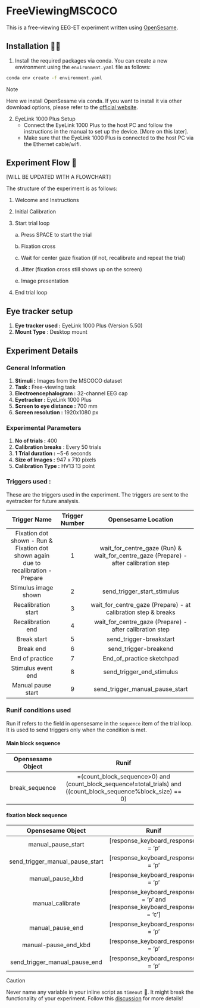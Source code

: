 # FreeViewingMSCOCO 

This is a free-viewing EEG-ET experiment written using [OpenSesame](https://osdoc.cogsci.nl/).

## Installation 👩‍💻

1. Install the required packages via conda. You can create a new environment using the `environment.yaml` file as follows:
```bash
conda env create -f environment.yaml
```

> [!NOTE]  
> Here we install OpenSesame via conda. If you want to install it via other download options, please refer to the [official website](https://osdoc.cogsci.nl/3.2/download#all-download-options).

2. EyeLink 1000 Plus Setup
    - Connect the EyeLink 1000 Plus to the host PC and follow the instructions in the manual to set up the device. [More on this later].
    - Make sure that the EyeLink 1000 Plus is connected to the host PC via the Ethernet cable/wifi.

## Experiment Flow 🌊

[WILL BE UPDATED WITH A FLOWCHART]

The structure of the experiment is as follows:

1. Welcome and Instructions
2. Initial Calibration
3. Start trial loop

    a. Press SPACE to start the trial

    b. Fixation cross

    c. Wait for center gaze fixation (if not, recalibrate and repeat the trial)

    d. Jitter (fixation cross still shows up on the screen)

    e. Image presentation
4. End trial loop


## Eye tracker setup 

1. **Eye tracker used :** EyeLink 1000 Plus (Version 5.50)
2. **Mount Type** : Desktop mount


## Experiment Details

### General Information
1. **Stimuli :** Images from the MSCOCO dataset
2. **Task :** Free-viewing task
3. **Electroencephalogram :** 32-channel EEG cap
4. **Eyetracker :** EyeLink 1000 Plus
5. **Screen to eye distance :** 700 mm
6. **Screen resolution :** 1920x1080 px

### Experimental Parameters
1. **No of trials :** 400
2. **Calibration breaks** : Every 50 trials
3. **1 Trial duration :** ~5-6 seconds
4. **Size of Images :** 947 x 710 pixels
5. **Calibration Type :** HV13 13 point


### Triggers used :

These are the triggers used in the experiment. The triggers are sent to the eyetracker for future analysis.

|                                  **Trigger Name**                                 | **Trigger Number** |                                 **Opensesame Location**                                 |
|:---------------------------------------------------------------------------------:|:------------------:|:---------------------------------------------------------------------------------------:|
| Fixation dot shown - Run & Fixation dot shown again due to recalibration - Prepare |          1         | wait_for_centre_gaze (Run) & wait_for_centre_gaze (Prepare) - after calibration step |
|                                Stimulus image shown                               |          2         |                               send_trigger_start_stimulus                               |
|                                Recalibration start                                |          3         |             wait_for_centre_gaze (Prepare) - at calibration step & breaks             |
|                                 Recalibration end                                 |          4         |                 wait_for_centre_gaze (Prepare) - after calibration step                 |
|                                    Break start                                    |          5         |                                 send_trigger-breakstart                                 |
|                                     Break end                                     |          6         |                                  send_trigger-breakend                                  |
|                                  End of practice                                  |          7         |                                End_of_practice sketchpad                                |
|                                 Stimulus event end                                |          8         |                                send_trigger_end_stimulus                                |
|                                 Manual pause start                                |          9         |                             send_trigger_manual_pause_start                             |



### Runif conditions used
Run if refers to the field in opensesame in the `sequence` item of the trial loop. It is used to send triggers only when the condition is met.

#### Main block sequence

| Opensesame Object |                                                        Runif                                                       |   |
|:-----------------:|:------------------------------------------------------------------------------------------------------------------:|---|
|   break_sequence  | =(count_block_sequence&gt;0) and (count_block_sequence!=total_trials) and ((count_block_sequence%block_size) == 0) |   |

#### fixation block sequence

|      **Opensesame Object**      |                                  **Runif**                                 |
|:-------------------------------:|:--------------------------------------------------------------------------:|
|        manual_pause_start       |                     [response_keyboard_response] = ‘p’                     |
| send_trigger_manual_pause_start |                     [response_keyboard_response] = ‘p’                     |
|         manual_pause_kbd        |                     [response_keyboard_response] = ‘p’                     |
|         manual_calibrate        | [response_keyboard_response] = ‘p’ and [response_keyboard_response] = ‘c’] |
|         manual_pause_end        |                     [response_keyboard_response] = ‘p’                     |
|       manual-pause_end_kbd      |                     [response_keyboard_response] = ‘p’                     |
|  send_trigger_manual_pause_end  |                     [response_keyboard_response] = ‘p’                     |

> [!CAUTION]
> Never name any variable in your inline script as `timeout` 🥲. It might break the functionality of your experiment. Follow this [discussion](https://forum.cogsci.nl/discussion/6393/sketchpad-does-not-wait-for-the-keypress) for more details!